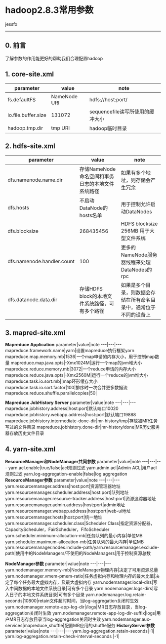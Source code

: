 # hadoop2.8.3常用参数

jessfx

---

## 0. 前言

了解参数的作用能更好的帮助我们合理配置hadoop

## 1. core-site.xml

parameter|value|note
---|---|---
fs.defaultFS|NameNode URI|hdfs://host:port/
io.file.buffer.size|131072|sequencefile读写所使用的缓冲大小
hadoop.tmp.dir|tmp URI|hadoop临时目录

## 2. hdfs-site.xml

parameter|value|note
---|---|---
dfs.namenode.name.dir|存储NameNode命名空间和事务日志的本地文件系统路径|如果有多个地址，则存储会产生冗余
dfs.hosts|不启动DataNode的hosts名单|用于控制允许启动DataNodes
dfs.blocksize|268435456|HDFS blocksize 256MB 用于大型文件系统
dfs.namenode.handler.count|100|更多的NameNode服务器线程来处理DataNodes的rpc
dfs.datanode.data.dir|存储HDFS block的本地文件系统路径，可有多个路径|如果是多个目录，则数据会存储在所有命名目录中，通常位于不同的设备上

## 3. mapred-site.xml

**Mapreduce Application**
parameter|value|note
---|---|---
mapreduce.framework.name|yarn|设置mapreduce执行框架yarn
mapreduce.map.memory.mb|1536|一个map申请的内存大小，用于控制map数量
mapreduce.map.java.opts|-Xmx1024M|运行一个map的jvm堆大小
mapreduce.reduce.memory.mb|3072|一个reduce申请的内存大小
mapreduce.reduce.java.opts|-Xmx2560M|运行一个reduce的jvm堆大小
mapreduce.task.io.sort.mb||map环形缓存大小
mapreduce.task.io.sort.factor|100|排序时一次合并更多数据流
mapreduce.reduce.shuffle.parallelcopies|50|

**Mapreduce JobHistory Server**
parameter|value|note
---|---|---
mapreduce.jobhistory.address|host:port|默认端口10020
mapreduce.jobhistory.webapp.address|host:port|默认端口19888
mapreduce.jobhistory.intermediate-done-dir|mr-history/tmp|存放被MR任务写过的文件目录
mapreduce.jobhistory.done-dir|mr-history/done|MR历史服务器存放历史文件目录

## 4. yarn-site.xml

**ResourceManager和NodeManager共同参数**
parameter|value|note
---|---|---
yarn.acl.enable|true/false|acl规则过滤
yarn.admin.acl|Admin ACL|用户acl规则过滤
yarn.log-aggregation-enable|false|log aggregation
**ResourceManager参数**
parameter|value|note
---|---|---
yarn.resourcemanager.address|host:port|资源管理器地址
yarn.resourcemanager.scheduler.address|host:port|队列地址
yarn.resourcemanager.resource-tracker.address|host:port|资源追踪器地址
yarn.resourcemanager.admin.address|host:port|admin地址
yarn.resourcemanager.webapp.address|host:port|web-ui地址
yarn.resourcemanager.hosts|host:port|统一地址
yarn.resourcemanager.scheduler.class|Scheduler Class|指定资源分配器，CapacityScheduler，FairScheduler，FifoScheduler
yarn.scheduler.minimum-allocation-mb|任务队列的最小内存|单位MB
yarn.scheduler.maximum-allocation-mb|任务队列的最大内存|单位MB
yarn.resourcemanager.nodes.include-path/yarn.resourcemanager.exclude-path|使用中的NodeManagers/不使用的NodeManagers|用于控制资源总数

**NodeManager参数**
parameter|value|note
---|---|---
yarn.nodemanager.memory-mb|NodeManager物理内存|决定了可用资源总量
yarn.nodemanager.vmem-pmem-ratio|任务虚拟内存和物理内存的最大比值|决定了每个任务最大虚拟内存，及最大虚拟内存
yarn.nodemanager.local-dirs|写入中间数据的本地文件系统目录|可有多个目录
yarn.nodemanager.logs-dirs|写入日子的本地文件系统目录|可有多个目录
yarn.nodemanager.log.retain-seconds|10800|retain文件超时时间，当log-aggregation关闭时生效
yarn.nodemanager.remote-app-log-dir|/logs|MR日志存放目录，当log-aggregation关闭时生效
yarn.nodemanager.remote-app-log-dir-suffix|logs|用户MR日志存放目录当log-aggregation关闭时生效
yarn.nodemanager.aux-services|mapreduce_shuffle|配置MR应用的shuffle服务
**HistoryServer参数**
parameter|value|note
---|---|---
yarn.log-aggregation.retain-seconds|-1|
yarn.log-aggregation.retain-check-interval-seconds |-1|
